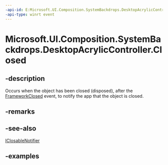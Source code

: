```yaml
---
-api-id: E:Microsoft.UI.Composition.SystemBackdrops.DesktopAcrylicController.Closed
-api-type: winrt event
---
```


# Microsoft.UI.Composition.SystemBackdrops.DesktopAcrylicController.Closed

<!--
public event Microsoft.UI.ClosableNotifierHandler Closed;
-->


## -description

Occurs when the object has been closed (disposed), after the [FrameworkClosed](desktopacryliccontroller_frameworkclosed.md) event, to notify the app that the object is closed.

## -remarks

## -see-also

[IClosableNotifier](iclosablenotifier.md)

## -examples


